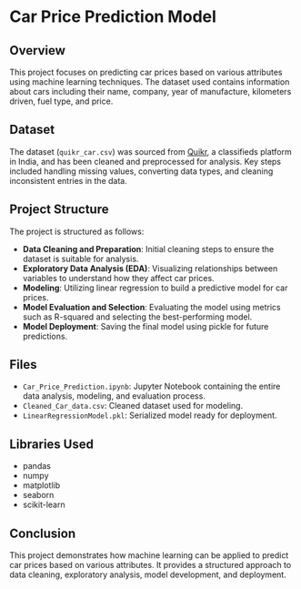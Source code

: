 # Car Price Prediction Model

## Overview
This project focuses on predicting car prices based on various attributes using machine learning techniques. The dataset used contains information about cars including their name, company, year of manufacture, kilometers driven, fuel type, and price.

## Dataset
The dataset (`quikr_car.csv`) was sourced from [Quikr](https://www.quikr.com/), a classifieds platform in India, and has been cleaned and preprocessed for analysis. Key steps included handling missing values, converting data types, and cleaning inconsistent entries in the data.

## Project Structure
The project is structured as follows:
- **Data Cleaning and Preparation**: Initial cleaning steps to ensure the dataset is suitable for analysis.
- **Exploratory Data Analysis (EDA)**: Visualizing relationships between variables to understand how they affect car prices.
- **Modeling**: Utilizing linear regression to build a predictive model for car prices.
- **Model Evaluation and Selection**: Evaluating the model using metrics such as R-squared and selecting the best-performing model.
- **Model Deployment**: Saving the final model using pickle for future predictions.

## Files
- `Car_Price_Prediction.ipynb`: Jupyter Notebook containing the entire data analysis, modeling, and evaluation process.
- `Cleaned_Car_data.csv`: Cleaned dataset used for modeling.
- `LinearRegressionModel.pkl`: Serialized model ready for deployment.

## Libraries Used
- pandas
- numpy
- matplotlib
- seaborn
- scikit-learn

## Conclusion
This project demonstrates how machine learning can be applied to predict car prices based on various attributes. It provides a structured approach to data cleaning, exploratory analysis, model development, and deployment.
